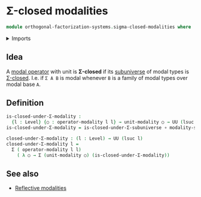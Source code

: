 # Σ-closed modalities

```agda
module orthogonal-factorization-systems.sigma-closed-modalities where
```

<details><summary>Imports</summary>

```agda
open import foundation.dependent-pair-types
open import foundation.functions
open import foundation.propositions
open import foundation.universe-levels
open import foundation.sigma-closed-subuniverses

open import orthogonal-factorization-systems.modal-operators
open import orthogonal-factorization-systems.reflective-subuniverses
```

</details>

## Idea

A [modal operator](orthogonal-factorization-systems.modal-operators.md) with
unit is **Σ-closed** if its [subuniverse](foundation.subuniverses.md) of modal
types is [Σ-closed](foundation.sigma-closed-subuniverses.md). I.e. if `Σ A B` is
modal whenever `B` is a family of modal types over modal base `A`.

## Definition

```agda
is-closed-under-Σ-modality :
  {l : Level} {○ : operator-modality l l} → unit-modality ○ → UU (lsuc l)
is-closed-under-Σ-modality = is-closed-under-Σ-subuniverse ∘ modality-subuniverse

closed-under-Σ-modality : (l : Level) → UU (lsuc l)
closed-under-Σ-modality l =
  Σ ( operator-modality l l)
    ( λ ○ → Σ (unit-modality ○) (is-closed-under-Σ-modality))
```

## See also

- [Reflective modalities](orthogonal-factorization-systems.reflective-modalities.md)
